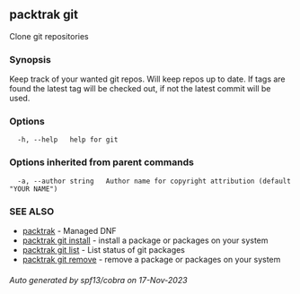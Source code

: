 ## packtrak git

Clone git repositories

### Synopsis

Keep track of your wanted git repos. Will keep repos up to date. If tags are found the latest tag will be checked out, if not the latest commit will be used.

### Options

```
  -h, --help   help for git
```

### Options inherited from parent commands

```
  -a, --author string   Author name for copyright attribution (default "YOUR NAME")
```

### SEE ALSO

* [packtrak](packtrak.md)	 - Managed DNF
* [packtrak git install](packtrak_git_install.md)	 - install a package or packages on your system
* [packtrak git list](packtrak_git_list.md)	 - List status of git packages
* [packtrak git remove](packtrak_git_remove.md)	 - remove a package or packages on your system

###### Auto generated by spf13/cobra on 17-Nov-2023
